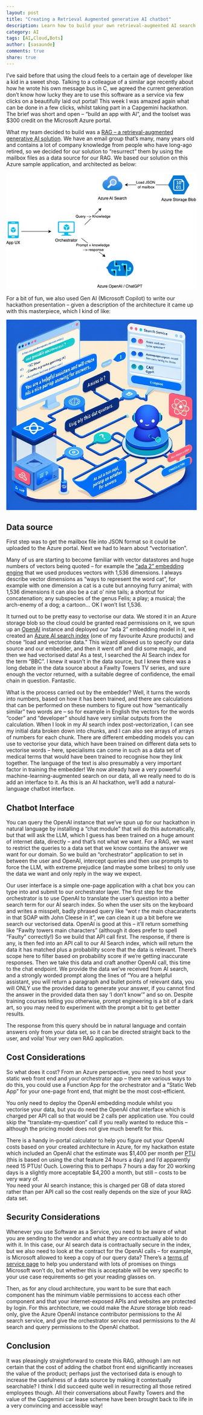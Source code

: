 ```yaml
---
layout: post
title: "Creating a Retrieval Augmented generative AI chatbot"
description: Learn how to build your own retrieval-augmented AI search on Azure platform. 
category: AI
tags: [AI,Cloud,Bots]
author: [sasaunde]
comments: true
share: true
---
```

I’ve said before that using the cloud feels to a certain age of developer like a kid in a sweet shop. Talking to a colleague of a similar age recently about how he wrote his own message bus in C, we agreed the current generation don’t know how lucky they are to use this software as a service via few clicks on a beautifully laid out portal! This week I was amazed again what can be done in a few clicks, whilst taking part in a Capgemini hackathon. The brief was short and open – “build an app with AI”, and the toolset was $300 credit on the Microsoft Azure portal.

What my team decided to build was a [RAG – a retrieval-augmented generative AI solution](https://en.wikipedia.org/wiki/Retrieval-augmented_generation). We have an email group that’s many, many years old and contains a lot of company knowledge from people who have long-ago retired, so we decided for our solution to “resurrect” them by using the mailbox files as a data source for our RAG. We based our solution on this Azure sample application, and architected as below:

![Azure architecture diagram for RAG](/images/2025-02-28-building-a-rag/architecture.jpg)
 
For a bit of fun, we also used Gen AI (Microsoft Copilot) to write our hackathon presentation – given a description of the architecture it came up with this masterpiece, which I kind of like:

![AI-generated architecture diagram](/images/2025-02-28-building-a-rag/hackathon_ai_arch.jpeg)

## Data source
 
First step was to get the mailbox file into JSON format so it could be uploaded to the Azure portal. Next we had to learn about “vectorisation”. 

Many of us are starting to become familiar with vector datastores and huge numbers of vectors being quoted – for example the [“ada 2” embedding engine](https://learn.microsoft.com/en-us/azure/ai-services/openai/concepts/models#embeddings) that we used produces vectors with 1,536 dimensions.  I always describe vector dimensions as “ways to represent the word cat”, for example with one dimension a cat is a cute but annoying furry animal; with 1,536 dimensions it can also be a cat o’ nine tails; a shortcut for concatenation; any subspecies of the genus Felis; a play; a musical; the arch-enemy of a dog; a cartoon… OK I won’t list 1,536.

It turned out to be pretty easy to vectorise our data. We stored it in an Azure storage blob so the cloud could be granted read permissions on it, we spun up an [OpenAI](https://learn.microsoft.com/en-us/azure/ai-services/openai/) instance and deployed our “ada 2” embedding model in it, we created an [Azure AI search index](https://learn.microsoft.com/en-us/azure/search/) (one of my favourite Azure products) and chose “load and vectorise data.” This wizard allowed us to specify our data source and our embedder, and then it went off and did some magic, and then we had vectorised data! As a test, I searched the AI Search index for the term “BBC”. I knew it wasn’t in the data source, but I knew there was a long debate in the data source about a Fawlty Towers TV series, and sure enough the vector returned, with a suitable degree of confidence, the email chain in question. Fantastic.

What is the process carried out by the embedder? Well, it turns the words into numbers, based on how it has been trained, and there are calculations that can be performed on these numbers to figure out how “semantically similar” two words are – so for example in English the vectors for the words “coder” and “developer” should have very similar outputs from the calculation. When I look in my AI search index post-vectorization, I can see my initial data broken down into chunks, and I can also see arrays of arrays of numbers for each chunk. There are different embedding models you can use to vectorise your data, which have been trained on different data sets to vectorise words – here, specialisms can come in such as a data set of medical terms that would have been trained to recognise how they link together. The language of the text is also presumably a very important factor in training the embedder!
We now already have a very powerful machine-learning-augmented search on our data, all we really need to do is add an interface to it. As this is an AI hackathon, we’ll add a natural-language chatbot interface.

## Chatbot Interface

You can query the OpenAI instance that we’ve spun up for our hackathon in natural language by installing a “chat module” that will do this automatically, but that will ask the LLM, which I guess has been trained on a huge amount of internet data, directly – and that’s not what we want. For a RAG, we want to restrict the queries to a data set that we know contains the answer we want for our domain. So we build an “orchestrator” application to set in between the user and OpenAI, intercept queries and then use prompts to force the LLM, with extreme prejudice (and maybe some bribes) to only use the data we want and only reply in the way we expect.

Our user interface is a simple one-page application with a chat box you can type into and submit to our orchestrator layer. The first step for the orchestrator is to use OpenAI to translate the user’s question into a better search term for our AI search index. So when the user sits on the keyboard and writes a misspelt, badly phrased query like “wot r the main chacaraterts in that SOAP with John Cleese in it”, we can clean it up a bit before we search our vectorised data. OpenAI is good at this – it’ll return something like “Fawlty towers main characters” (although it does prefer to spell “Faulty” correctly!) So we build that API call first. The response, if there is any, is then fed into an API call to our AI Search index, which will return the data it has matched plus a probability score that the data is relevant. There’s scope here to filter based on probability score if we’re getting inaccurate responses. Then we take this data and craft another OpenAI call, this time to the chat endpoint. We provide the data we’ve received from AI search, and a strongly worded prompt along the lines of “You are a helpful assistant, you will return a paragraph and bullet points of relevant data, you will  ONLY use the provided data to generate your answer, if you cannot find the answer in the provided data then say ‘I don’t know’” and so on. Despite training courses telling you otherwise, prompt engineering is a bit of a dark art, so you may need to experiment with the prompt a bit to get better results.

The response from this query should be in natural language and contain answers only from your data set, so it can be directed straight back to the user, and voila! Your very own RAG application.

## Cost Considerations

So what does it cost? From an Azure perspective, you need to host your static web front end and your orchestrator app – there are various ways to do this, you could use a Function App for the orchestrator and a “Static Web App” for your one-page front end, that might be the most cost-efficient. 

You only need to deploy the OpenAI embedding  module whilst you vectorise your data, but you do need the OpenAI chat interface which is charged per API call so that would be 2 calls per application use. You could skip the “translate-my-question” call if you really wanted to reduce this – although the pricing model does not give much benefit for this. 

There is a handy in-portal calculator to help you figure out your OpenAI costs based on your created architecture in Azure, for my hackathon estate which included an OpenAI chat the estimate was $1,400 per month per [PTU](https://learn.microsoft.com/en-us/azure/ai-services/openai/concepts/provisioned-throughput) (this is based on using the chat feature 24 hours a day) and I’d apparently need 15 PTUs! Ouch. Lowering this to perhaps 7 hours a day for 20 working days is a slightly more acceptable $4,200 a month, but still – costs to be very wary of.  
You need your AI search instance; this is charged per GB of data stored rather than per API call so the cost really depends on the size of your RAG data set.

## Security Considerations

Whenever you use Software as a Service, you need to be aware of what you are sending to the vendor and what they are contractually able to do with it. In this case, our AI search data is contractually secure in the index, but we also need to look at the contract for the OpenAI calls – for example, is Microsoft allowed to keep a copy of our query data? There’s a [terms of service page](https://learn.microsoft.com/en-us/legal/cognitive-services/openai/data-privacy) to help you understand with lots of promises on things Microsoft won’t do, but whether this is acceptable will be very specific to your use case requirements so get your reading glasses on.

Then, as for any cloud architecture, you want to be sure that each component has the minimum viable permissions to access each other component and that your internet-exposed APIs and websites are protected by login. For this architecture, we could make the Azure storage blob read-only, give the Azure OpenAI instance contributor permissions to the AI search service, and give the orchestrator service read permissions to the AI search and query permissions to the OpenAI chatbot.

## Conclusion

It was pleasingly straightforward to create this RAG, although I am not certain that the cost of adding the chatbot front end significantly increases the value of the product; perhaps just the vectorised data is enough to increase the usefulness of a data source by making it contextually searchable? I think I did succeed quite well in resurrecting all those retired employees though. All their conversations about Fawlty Towers and the value of the Capgemini car lease scheme have been brought back to life in a very convincing and accessible way!
